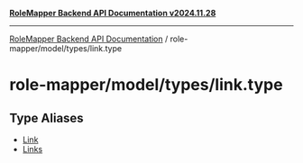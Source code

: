 [**RoleMapper Backend API Documentation v2024.11.28**](../../../../README.md)

***

[RoleMapper Backend API Documentation](../../../../modules.md) / role-mapper/model/types/link.type

# role-mapper/model/types/link.type

## Type Aliases

- [Link](type-aliases/Link.md)
- [Links](type-aliases/Links.md)
